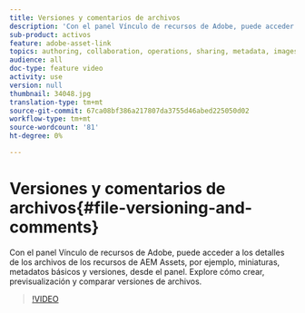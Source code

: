 ```yaml
---
title: Versiones y comentarios de archivos
description: 'Con el panel Vínculo de recursos de Adobe, puede acceder a los detalles de los archivos de los recursos de AEM Assets, por ejemplo, miniaturas, metadatos básicos y versiones, desde el panel. Explore cómo crear, previsualización y comparar versiones de archivos.  '
sub-product: activos
feature: adobe-asset-link
topics: authoring, collaboration, operations, sharing, metadata, images, operations
audience: all
doc-type: feature video
activity: use
version: null
thumbnail: 34048.jpg
translation-type: tm+mt
source-git-commit: 67ca08bf386a217807da3755d46abed225050d02
workflow-type: tm+mt
source-wordcount: '81'
ht-degree: 0%

---
```



# Versiones y comentarios de archivos{#file-versioning-and-comments}

Con el panel Vínculo de recursos de Adobe, puede acceder a los detalles de los archivos de los recursos de AEM Assets, por ejemplo, miniaturas, metadatos básicos y versiones, desde el panel. Explore cómo crear, previsualización y comparar versiones de archivos.

>[!VIDEO](https://video.tv.adobe.com/v/34048/?quality=12)
